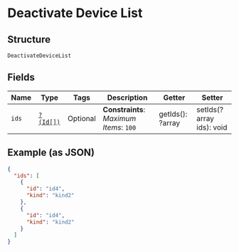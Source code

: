 
# Deactivate Device List

## Structure

`DeactivateDeviceList`

## Fields

| Name | Type | Tags | Description | Getter | Setter |
|  --- | --- | --- | --- | --- | --- |
| `ids` | [`?(Id[])`](../../doc/models/id.md) | Optional | **Constraints**: *Maximum Items*: `100` | getIds(): ?array | setIds(?array ids): void |

## Example (as JSON)

```json
{
  "ids": [
    {
      "id": "id4",
      "kind": "kind2"
    },
    {
      "id": "id4",
      "kind": "kind2"
    }
  ]
}
```

